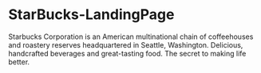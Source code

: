 # StarBucks-LandingPage
Starbucks Corporation is an American multinational chain of coffeehouses and roastery reserves headquartered in Seattle, Washington. Delicious, handcrafted beverages and great-tasting food. The secret to making life better.
